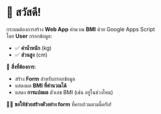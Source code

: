 # 📝 สวัสดี!

กระผมต้องการสร้าง **Web App** คำนวณ **BMI** ด้วย Google Apps Script  
โดย **User** กรอกข้อมูล:

- ✅ **ค่าน้ำหนัก** (kg)  
- ✅ **ส่วนสูง** (cm)

🎯 **สิ่งที่ต้องการ:**
- สร้าง **Form** สำหรับกรอกข้อมูล
- แสดงผล **BMI ที่คำนวณได้**
- แสดง **การแปลผล** ตัวเลข BMI (เช่น อยู่ในช่วงไหน)

🙏🏻 **ขอให้ช่วยสร้างตัวอย่าง form** ที่ครบถ้วนตามนี้ครับ!
